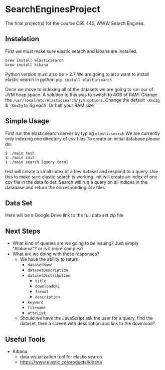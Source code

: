 # SearchEnginesProject
The final project(s) for the course CSE 445, WWW Search Engines.
## Instalation
First we must make sure elastic search and kibana are installed.
```
brew install elasticsearch
brew install kibana
```
Python version must also be > 2.7
We are going to also want to install elastic search in python
``pip install elasticsearch``

Once we move to indexing all of the datasets we are going to run our of JVM heap space.
A solution to this was to switch to 4GB of RAM. Change the `/usr/local/etc/elasticsearch/jvm.options`.
Change the default `-Xms2g` & `-Xmx2g` to 4g each. Or half your RAM size.  

## Simple Usage
First run the elasticsearch server by typing `elasticsearch`
We are currently only indexing one directory of csv files
To create an initial database please do:

```
$ ./main test
$ ./main init
$ ./main search [query term]
```

test will create a small index of a few dataset and respond to a query. Use this to make sure elastic search is working.
init will create an index of one csv file in the data folder. 
Search will run a query on all indices in the database and return the corresponding csv files

## Data Set
Here will be a Google Drive link to the full data set zip file

## Next Steps
- What kind of queries are we going to be issuing? Just simply "Alabama"? or is it more complex?
- What are we doing with these responses?
	- We have the ability to return:
		- ``datasetName``
		- ``datasetDescription``
		- ``datasetDistribution``
			- ``title``
			- ``downloadURL``
			- ``format``
			- ``description``
		- ``keyword``
		- ``filename``
		- ``attrList``
	- Should we have the JavaScript ask the user for a query, find the dataset, then a screen with description and link to the download?


## Useful Tools
- Kibana
	- data visualization tool for elastic search
	- https://www.elastic.co/products/kibana
